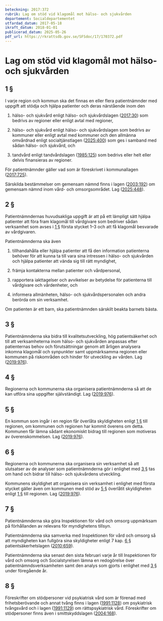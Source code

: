 ```yaml
---
beteckning: 2017:372
rubrik: Lag om stöd vid klagomål mot hälso- och sjukvården
departement: Socialdepartementet
utfardad_datum: 2017-05-18
ikraft_datum: 2018-01-01
publicerad_datum: 2025-05-26
pdf_url: https://rkrattsdb.gov.se/SFSdoc/17/170372.pdf
---
```


# Lag om stöd vid klagomål mot hälso- och sjukvården

## 1 §

I varje region och kommun ska det finnas en eller flera patientnämnder med uppgift att stödja och hjälpa patienter och deras närstående inom den

1. hälso- och sjukvård enligt hälso- och sjukvårdslagen ([2017:30](https://selex.se/eli/sfs/2017/30)) som bedrivs av regioner eller enligt avtal med regioner,

2. hälso- och sjukvård enligt hälso- och sjukvårdslagen som bedrivs av kommuner eller enligt avtal med kommuner och den allmänna omvårdnad enligt socialtjänstlagen ([2025:400](https://selex.se/eli/sfs/2025/400)) som ges i samband med sådan hälso- och sjukvård, och

3. tandvård enligt tandvårdslagen ([1985:125](https://selex.se/eli/sfs/1985/125)) som bedrivs eller helt eller delvis finansieras av regioner.

För patientnämnder gäller vad som är föreskrivet i kommunallagen ([2017:725](https://selex.se/eli/sfs/2017/725)).

Särskilda bestämmelser om gemensam nämnd finns i lagen ([2003:192](https://selex.se/eli/sfs/2003/192)) om gemensam nämnd inom vård- och omsorgsområdet. Lag ([2025:448](https://selex.se/eli/sfs/2025/448)).

## 2 §

Patientnämndernas huvudsakliga uppgift är att på ett lämpligt sätt hjälpa patienter att föra fram klagomål till vårdgivare som bedriver sådan verksamhet som avses i [1 §](#1) första stycket 1–3 och att få klagomål besvarade av vårdgivaren.

Patientnämnderna ska även

1. tillhandahålla eller hjälpa patienter att få den information patienterna behöver för att kunna ta till vara sina intressen i hälso- och sjukvården och hjälpa patienter att vända sig till rätt myndighet,

2. främja kontakterna mellan patienter och vårdpersonal,

3. rapportera iakttagelser och avvikelser av betydelse för patienterna till vårdgivare och vårdenheter, och

4. informera allmänheten, hälso- och sjukvårdspersonalen och andra berörda om sin verksamhet.

Om patienten är ett barn, ska patientnämnden särskilt beakta barnets bästa.

## 3 §

Patientnämnderna ska bidra till kvalitetsutveckling, hög patientsäkerhet och till att verksamheterna inom hälso- och sjukvården anpassas efter patienternas behov och förutsättningar genom att årligen analysera inkomna klagomål och synpunkter samt uppmärksamma regionen eller kommunen på riskområden och hinder för utveckling av vården. Lag ([2019:976](https://selex.se/eli/sfs/2019/976)).

## 4 §

Regionerna och kommunerna ska organisera patientnämnderna så att de kan utföra sina uppgifter självständigt. Lag ([2019:976](https://selex.se/eli/sfs/2019/976)).

## 5 §

En kommun som ingår i en region får överlåta skyldigheten enligt [1 §](#1) till regionen, om kommunen och regionen har kommit överens om detta. Kommunen får lämna sådant ekonomiskt bidrag till regionen som motiveras av överenskommelsen. Lag ([2019:976](https://selex.se/eli/sfs/2019/976)).

## 6 §

Regionerna och kommunerna ska organisera sin verksamhet så att slutsatser av de analyser som patientnämnderna gör i enlighet med [3 §](#3) tas om hand och bidrar till hälso- och sjukvårdens utveckling.

Kommunens skyldighet att organisera sin verksamhet i enlighet med första stycket gäller även om kommunen med stöd av [5 §](#5) överlåtit skyldigheten enligt [1 §](#1) till regionen. Lag ([2019:976](https://selex.se/eli/sfs/2019/976)).

## 7 §

Patientnämnderna ska göra Inspektionen för vård och omsorg uppmärksam på förhållanden av relevans för myndighetens tillsyn.

Patientnämnderna ska samverka med Inspektionen för vård och omsorg så att myndigheten kan fullgöra sina skyldigheter enligt 7 kap. [6 §](#kap7.6) patientsäkerhetslagen ([2010:659](https://selex.se/eli/sfs/2010/659)).

Patientnämnderna ska senast den sista februari varje år till Inspektionen för vård och omsorg och Socialstyrelsen lämna en redogörelse över patientnämndsverksamheten samt den analys som gjorts i enlighet med [3 §](#3) under föregående år.

## 8 §

Föreskrifter om stödpersoner vid psykiatrisk vård som är förenad med frihetsberövande och annat tvång finns i lagen ([1991:1128](https://selex.se/eli/sfs/1991/1128)) om psykiatrisk tvångsvård och i lagen ([1991:1129](https://selex.se/eli/sfs/1991/1129)) om rättspsykiatrisk vård. Föreskrifter om stödpersoner finns även i smittskyddslagen ([2004:168](https://selex.se/eli/sfs/2004/168)).